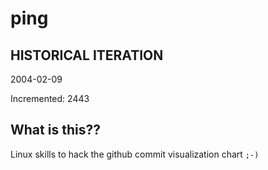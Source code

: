 # ping

## HISTORICAL ITERATION
2004-02-09

Incremented: 2443

## What is this?? 
Linux skills to hack the github commit visualization chart `;-)`
